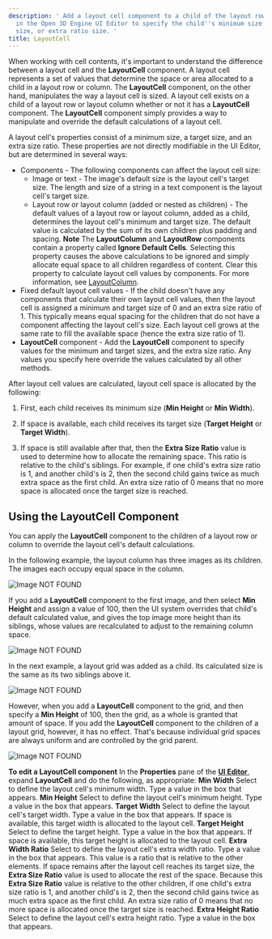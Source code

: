 ```yaml
---
description: ' Add a layout cell component to a child of the layout row or column
  in the Open 3D Engine UI Editor to specify the child''s minimum size, target
  size, or extra ratio size. '
title: LayoutCell
---
```


When working with cell contents, it's important to understand the difference between a layout cell and the **LayoutCell** component. A layout cell represents a set of values that determine the space or area allocated to a child in a layout row or column. The **LayoutCell** component, on the other hand, manipulates the way a layout cell is sized. A layout cell exists on a child of a layout row or layout column whether or not it has a **LayoutCell** component. The **LayoutCell** component simply provides a way to manipulate and override the default calculations of a layout cell.

A layout cell's properties consist of a minimum size, a target size, and an extra size ratio. These properties are not directly modifiable in the UI Editor, but are determined in several ways:
+ Components - The following components can affect the layout cell size:
  + Image or text - The image's default size is the layout cell's target size. The length and size of a string in a text component is the layout cell's target size.
  + Layout row or layout column (added or nested as children) - The default values of a layout row or layout column, added as a child, determines the layout cell's minimum and target size. The default value is calculated by the sum of its own children plus padding and spacing.
**Note**
The **LayoutColumn** and **LayoutRow** components contain a property called **Ignore Default Cells**. Selecting this property causes the above calculations to be ignored and simply allocate equal space to all children regardless of content. Clear this property to calculate layout cell values by components. For more information, see [LayoutColumn](/docs/user-guide/interactivity/user-interface/editor/components-layout-column.md).
+ Fixed default layout cell values - If the child doesn't have any components that calculate their own layout cell values, then the layout cell is assigned a minimum and target size of 0 and an extra size ratio of 1. This typically means equal spacing for the children that do not have a component affecting the layout cell's size. Each layout cell grows at the same rate to fill the available space (hence the extra size ratio of 1).
+ **LayoutCell** component - Add the **LayoutCell** component to specify values for the minimum and target sizes, and the extra size ratio. Any values you specify here override the values calculated by all other methods.

After layout cell values are calculated, layout cell space is allocated by the following:

1. First, each child receives its minimum size (**Min Height** or **Min Width**).

1. If space is available, each child receives its target size (**Target Height** or **Target Width**).

1. If space is still available after that, then the **Extra Size Ratio** value is used to determine how to allocate the remaining space. This ratio is relative to the child's siblings. For example, if one child's extra size ratio is 1, and another child's is 2, then the second child gains twice as much extra space as the first child. An extra size ratio of 0 means that no more space is allocated once the target size is reached.

## Using the LayoutCell Component 

You can apply the **LayoutCell** component to the children of a layout row or column to override the layout cell's default calculations.

In the following example, the layout column has three images as its children. The images each occupy equal space in the column.

![Image NOT FOUND](/images/user-guide/game_ui_editor/ui-editor-components-layout-cell.png)

If you add a **LayoutCell** component to the first image, and then select **Min Height** and assign a value of 100, then the UI system overrides that child's default calculated value, and gives the top image more height than its siblings, whose values are recalculated to adjust to the remaining column space.

![Image NOT FOUND](/images/user-guide/game_ui_editor/ui-editor-components-layout-cell-2.png)

In the next example, a layout grid was added as a child. Its calculated size is the same as its two siblings above it.

![Image NOT FOUND](/images/user-guide/game_ui_editor/ui-editor-components-layout-cell-3.png)

However, when you add a **LayoutCell** component to the grid, and then specify a **Min Height** of 100, then the grid, as a whole is granted that amount of space. If you add the **LayoutCell** component to the children of a layout grid, however, it has no effect. That's because individual grid spaces are always uniform and are controlled by the grid parent.

![Image NOT FOUND](/images/user-guide/game_ui_editor/ui-editor-components-layout-cell-4.png)

**To edit a LayoutCell component**
In the **Properties** pane of the [**UI Editor**](/docs/user-guide/interactivity/user-interface/editor/using.md), expand **LayoutCell** and do the following, as appropriate:
****Min Width****
Select to define the layout cell's minimum width. Type a value in the box that appears.
****Min Height****
Select to define the layout cell's minimum height. Type a value in the box that appears.
****Target Width****
Select to define the layout cell's target width. Type a value in the box that appears. If space is available, this target width is allocated to the layout cell.
****Target Height****
Select to define the target height. Type a value in the box that appears. If space is available, this target height is allocated to the layout cell.
****Extra Width Ratio****
Select to define the layout cell's extra width ratio. Type a value in the box that appears. This value is a ratio that is relative to the other elements. If space remains after the layout cell reaches its target size, the **Extra Size Ratio** value is used to allocate the rest of the space.
Because this **Extra Size Ratio** value is relative to the other children, if one child's extra size ratio is 1, and another child's is 2, then the second child gains twice as much extra space as the first child. An extra size ratio of 0 means that no more space is allocated once the target size is reached.
****Extra Height Ratio****
Select to define the layout cell's extra height ratio. Type a value in the box that appears.
